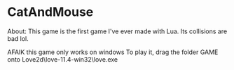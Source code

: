 # CatAndMouse
About: This game is the first game I've ever made with Lua. Its collisions are bad lol.

AFAIK this game only works on windows
To play it,  drag the folder GAME onto Love2d\love-11.4-win32\love.exe
